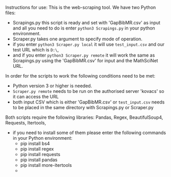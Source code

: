 Instructions for use:
This is the web-scraping tool.
We have two Python files:
 + Scrapings.py this script is ready and set with 'GapBibMR.csv' as input and all you need to do is enter `python3 Scrapings.py` in your python environment.
 + Scraper.py takes one argument to specify mode of operation. 
  + if you enter `python3 Scraper.py local` it will use `test_input.csv` and our test URL which is `D:\`, 
  + and if you enter `python3 Scraper.py remote` it will work the same as Scrapings.py using the 'GapBibMR.csv' for input and the MathSciNet URL.
 
In order for the scripts to work the following conditions need to be met:
 + Python version 3 or higher is needed.
 + `Scraper.py remote` needs to be run on the authorised server 'kovacs' so it can access the URL
 + both input CSV which is either 'GapBibMR.csv' or `test_input.csv` needs to be placed in the same directory with Scrapings.py or Scraper.py
 
 Both scripts require the following libraries: Pandas, Regex, BeautifulSoup4, Requests, Itertools,
 + if you need to install some of them please enter the following commands in your Python environment:
     - pip install bs4
     - pip install regex
     - pip install requests
     - pip install pandas
     - pip install more-itertools
     - 
